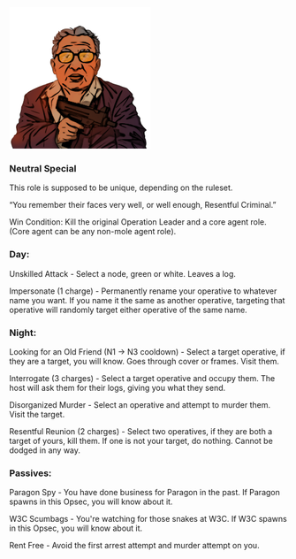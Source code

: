 ![resentfulcriminal.png](Images/resentfulcriminal.png)

### **Neutral Special**

This role is supposed to be unique, depending on the ruleset.

“You remember their faces very well, or well enough, Resentful Criminal.”

Win Condition: Kill the original Operation Leader and a core agent role. (Core agent can be any non-mole agent role).

### **Day:**

Unskilled Attack - Select a node, green or white. Leaves a log.

Impersonate (1 charge) - Permanently rename your operative to whatever name you want. If you name it the same as another operative, targeting that operative will randomly target either operative of the same name.

### **Night:**

Looking for an Old Friend (N1 -> N3 cooldown) - Select a target operative, if they are a target, you will know. Goes through cover or frames. Visit them.

Interrogate (3 charges) - Select a target operative and occupy them. The host will ask them for their logs, giving you what they send.

Disorganized Murder - Select an operative and attempt to murder them. Visit the target.

Resentful Reunion (2 charges) - Select two operatives, if they are both a target of yours, kill them. If one is not your target, do nothing. Cannot be dodged in any way.

### **Passives:**

Paragon Spy - You have done business for Paragon in the past. If Paragon spawns in this Opsec, you will know about it.

W3C Scumbags - You're watching for those snakes at W3C. If W3C spawns in this Opsec, you will know about it.

Rent Free - Avoid the first arrest attempt and murder attempt on you.